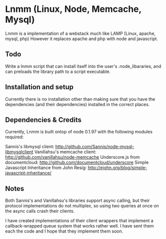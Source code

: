 Lnmm (Linux, Node, Memcache, Mysql)
===================================
Lnmm is a implementation of a webstack much like LAMP (Linux, apache, mysql, php)
However it replaces apache and php with node and javascript.

Todo
-----------------------------------
Write a lnmm script that can install itself into the user's .node_libararies,
and can preloads the library path to a script executable. 

Installation and setup
-----------------------------------
Currently there is no installation other than making sure that you have the
dependencies (and their dependencies) installed in the correct places.

Dependencies & Credits
-----------------------------------
Currently, Lnmm is built ontop of node 0.1.97 with the following modules required:

Sannis's libmysql client: http://github.com/Sannis/node-mysql-libmysqlclient
Vanillahsu's memcache client: http://github.com/vanillahsu/node-memcache
Underscore.js from documentcloud: http://github.com/documentcloud/underscore
Simple Javascript Inheritance from John Resig: http://ejohn.org/blog/simple-javascript-inheritance/

Notes
-----------------------------------
Both Sannis's and Vanillahsu's libraries support async calling, but their protocol
implementations do not multiplex, so using two queries at once on the async
calls crash their clients.

I have created implementations of their client wrappers that implement a
callback-wrapped queue system that works rather well. I have sent them each the
code and I hope that they implement them soon. 

